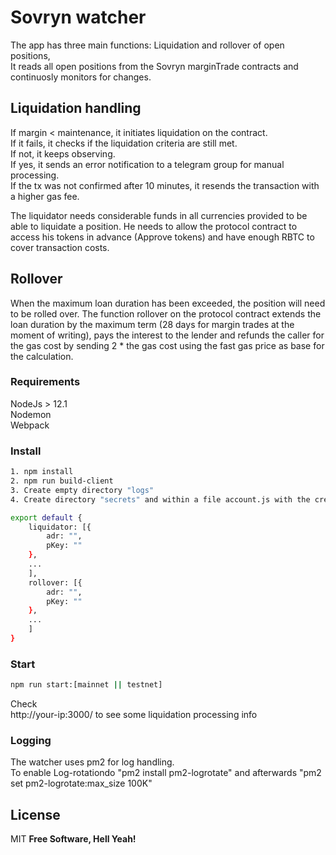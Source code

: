 # Sovryn watcher

The app has three main functions: Liquidation and rollover of open positions,  
It reads all open positions from the Sovryn marginTrade contracts and continuosly monitors for changes. 
  

## Liquidation handling
 
If margin < maintenance, it initiates liquidation on the contract.  
If it fails, it checks if the liquidation criteria are still met.    
If not, it keeps observing.  
If yes, it sends an error notification to a telegram group for manual processing.  
If the tx was not confirmed after 10 minutes, it resends the transaction with a higher gas fee.  

The liquidator needs considerable funds in all currencies provided to be able to liquidate a position. He needs to allow the protocol contract to access his tokens in advance (Approve tokens) and have enough RBTC to cover transaction costs.
  

## Rollover

When the maximum loan duration has been exceeded, the position will need to be rolled over.
The function rollover on the protocol contract extends the loan duration by the maximum term (28 days for margin trades at the moment of writing), pays the interest to the lender and refunds the caller for the gas cost by sending 2 * the gas cost using the fast gas price as base for the calculation.
 
  

### Requirements

NodeJs > 12.1  
Nodemon  
Webpack  


### Install

```sh
1. npm install
2. npm run build-client
3. Create empty directory "logs"
4. Create directory "secrets" and within a file account.js with the credentials of the liquidator and rollover wallets 

export default {
    liquidator: [{
        adr: "",
        pKey: ""
    },
    ...
    ],
    rollover: [{
        adr: "",
        pKey: ""
    },
    ...
    ]
}
```


### Start

```sh
npm run start:[mainnet || testnet]
```
Check  
http://your-ip:3000/ to see some liquidation processing info


### Logging
The watcher uses pm2 for log handling.    
To enable Log-rotationdo "pm2 install pm2-logrotate" and afterwards "pm2 set pm2-logrotate:max_size 100K"   

License
----

MIT
**Free Software, Hell Yeah!**
